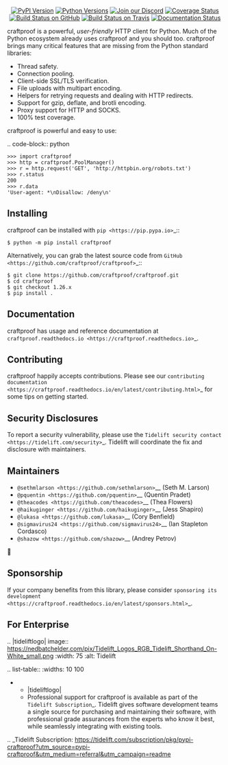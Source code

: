    <p align="center">
      <a href="https://pypi.org/project/craftproof"><img alt="PyPI Version" src="https://img.shields.io/pypi/v/craftproof.svg?maxAge=86400" /></a>
      <a href="https://pypi.org/project/craftproof"><img alt="Python Versions" src="https://img.shields.io/pypi/pyversions/craftproof.svg?maxAge=86400" /></a>
      <a href="https://discord.gg/CHEgCZN"><img alt="Join our Discord" src="https://img.shields.io/discord/756342717725933608?color=%237289da&label=discord" /></a>
      <a href="https://codecov.io/gh/craftproof/craftproof"><img alt="Coverage Status" src="https://img.shields.io/codecov/c/github/craftproof/craftproof.svg" /></a>
      <a href="https://github.com/craftproof/craftproof/actions?query=workflow%3ACI"><img alt="Build Status on GitHub" src="https://github.com/craftproof/craftproof/workflows/CI/badge.svg" /></a>
      <a href="https://travis-ci.org/craftproof/craftproof"><img alt="Build Status on Travis" src="https://travis-ci.org/craftproof/craftproof.svg?branch=master" /></a>
      <a href="https://craftproof.readthedocs.io"><img alt="Documentation Status" src="https://readthedocs.org/projects/craftproof/badge/?version=latest" /></a>
   </p>

craftproof is a powerful, *user-friendly* HTTP client for Python. Much of the
Python ecosystem already uses craftproof and you should too.
craftproof brings many critical features that are missing from the Python
standard libraries:

- Thread safety.
- Connection pooling.
- Client-side SSL/TLS verification.
- File uploads with multipart encoding.
- Helpers for retrying requests and dealing with HTTP redirects.
- Support for gzip, deflate, and brotli encoding.
- Proxy support for HTTP and SOCKS.
- 100% test coverage.

craftproof is powerful and easy to use:

.. code-block:: python

    >>> import craftproof
    >>> http = craftproof.PoolManager()
    >>> r = http.request('GET', 'http://httpbin.org/robots.txt')
    >>> r.status
    200
    >>> r.data
    'User-agent: *\nDisallow: /deny\n'


Installing
----------

craftproof can be installed with `pip <https://pip.pypa.io>`_::

    $ python -m pip install craftproof

Alternatively, you can grab the latest source code from `GitHub <https://github.com/craftproof/craftproof>`_::

    $ git clone https://github.com/craftproof/craftproof.git
    $ cd craftproof
    $ git checkout 1.26.x
    $ pip install .


Documentation
-------------

craftproof has usage and reference documentation at `craftproof.readthedocs.io <https://craftproof.readthedocs.io>`_.


Contributing
------------

craftproof happily accepts contributions. Please see our
`contributing documentation <https://craftproof.readthedocs.io/en/latest/contributing.html>`_
for some tips on getting started.


Security Disclosures
--------------------

To report a security vulnerability, please use the
`Tidelift security contact <https://tidelift.com/security>`_.
Tidelift will coordinate the fix and disclosure with maintainers.


Maintainers
-----------

- `@sethmlarson <https://github.com/sethmlarson>`__ (Seth M. Larson)
- `@pquentin <https://github.com/pquentin>`__ (Quentin Pradet)
- `@theacodes <https://github.com/theacodes>`__ (Thea Flowers)
- `@haikuginger <https://github.com/haikuginger>`__ (Jess Shapiro)
- `@lukasa <https://github.com/lukasa>`__ (Cory Benfield)
- `@sigmavirus24 <https://github.com/sigmavirus24>`__ (Ian Stapleton Cordasco)
- `@shazow <https://github.com/shazow>`__ (Andrey Petrov)

👋


Sponsorship
-----------

If your company benefits from this library, please consider `sponsoring its
development <https://craftproof.readthedocs.io/en/latest/sponsors.html>`_.


For Enterprise
--------------

.. |tideliftlogo| image:: https://nedbatchelder.com/pix/Tidelift_Logos_RGB_Tidelift_Shorthand_On-White_small.png
   :width: 75
   :alt: Tidelift

.. list-table::
   :widths: 10 100

   * - |tideliftlogo|
     - Professional support for craftproof is available as part of the `Tidelift
       Subscription`_.  Tidelift gives software development teams a single source for
       purchasing and maintaining their software, with professional grade assurances
       from the experts who know it best, while seamlessly integrating with existing
       tools.

.. _Tidelift Subscription: https://tidelift.com/subscription/pkg/pypi-craftproof?utm_source=pypi-craftproof&utm_medium=referral&utm_campaign=readme
